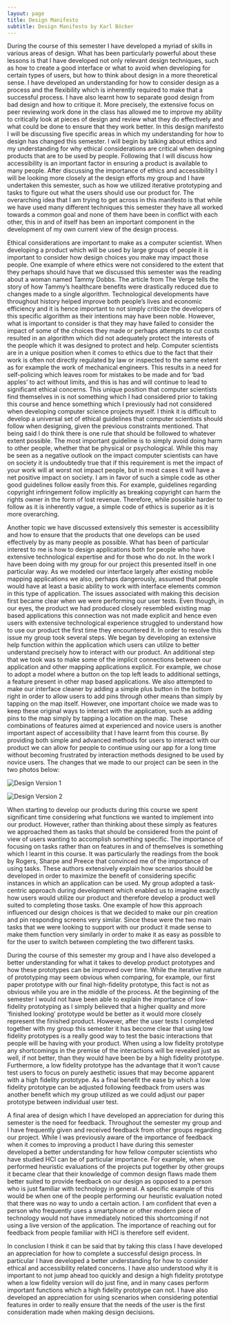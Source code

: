 ```yaml
---
layout: page
title: Design Manifesto
subtitle: Design Manifesto by Karl Böcker
---
```


During the course of this semester I have developed a myriad of skills in various areas of design. What has been particularly powerful about these lessons is that I have developed not only relevant design techniques, such as how to create a good interface or what to avoid when developing for certain types of users, but how to think about design in a more theoretical sense. I have developed an understanding for how to consider design as a process and the flexibility which is inherently required to make that a successful process. I have also learnt how to separate good design from bad design and how to critique it. More precisely, the extensive focus on peer reviewing work done in the class has allowed me to improve my ability to critically look at pieces of design and review what they do effectively and what could be done to ensure that they work better. In this design manifesto I will be discussing five specific areas in which my understanding for how to design has changed this semester. I will begin by talking about ethics and my understanding for why ethical considerations are critical when designing products that are to be used by people. Following that I will discuss how accessibility is an important factor in ensuring a product is available to many people. After discussing the importance of ethics and accessibility I will be looking more closely at the design efforts my group and I have undertaken this semester, such as how we utilized iterative prototyping and tasks to figure out what the users should use our product for. The overarching idea that I am trying to get across in this manifesto is that while we have used many different techniques this semester they have all worked towards a common goal and none of them have been in conflict with each other, this in and of itself has been an important component in the development of my own current view of the design process. 

Ethical considerations are important to make as a computer scientist. When developing a product which will be used by large groups of people it is important to consider how design choices you make may impact those people. One example of where ethics were not considered to the extent that they perhaps should have that we discussed this semester was the reading about a woman named Tammy Dobbs. The article from The Verge tells the story of how Tammy’s healthcare benefits were drastically reduced due to changes made to a single algorithm. Technological developments have throughout history helped improve both people’s lives and economic efficiency and it is hence important to not simply criticize the developers of this specific algorithm as their intentions may have been noble. However, what is important to consider is that they may have failed to consider the impact of some of the choices they made or perhaps attempts to cut costs resulted in an algorithm which did not adequately protect the interests of the people which it was designed to protect and help. Computer scientists are in a unique position when it comes to ethics due to the fact that their work is often not directly regulated by law or inspected to the same extent as for example the work of mechanical engineers. This results in a need for self-policing which leaves room for mistakes to be made and for ‘bad apples’ to act without limits, and this is has and will continue to lead to significant ethical concerns. This unique position that computer scientists find themselves in is not something which I had considered prior to taking this course and hence something which I previously had not considered when developing computer science projects myself. I think it is difficult to develop a universal set of ethical guidelines that computer scientists should follow when designing, given the previous constraints mentioned. That being said I do think there is one rule that should be followed to whatever extent possible. The most important guideline is to simply avoid doing harm to other people, whether that be physical or psychological. While this may be seen as a negative outlook on the impact computer scientists can have on society it is undoubtedly true that if this requirement is met the impact of your work will at worst not impact people, but in most cases it will have a net positive impact on society. I am in favor of such a simple code as other good guidelines follow easily from this. For example, guidelines regarding copyright infringement follow implicitly as breaking copyright can harm the rights owner in the form of lost revenue. Therefore, while possible harder to follow as it is inherently vague, a simple code of ethics is superior as it is more overarching. 

Another topic we have discussed extensively this semester is accessibility and how to ensure that the products that one develops can be used effectively by as many people as possible. What has been of particular interest to me is how to design applications both for people who have extensive technological expertise and for those who do not. In the work I have been doing with my group for our project this presented itself in one particular way. As we modeled our interface largely after existing mobile mapping applications we also, perhaps dangerously, assumed that people would have at least a basic ability to work with interface elements common in this type of application. The issues associated with making this decision first became clear when we were performing our user tests. Even though, in our eyes, the product we had produced closely resembled existing map based applications this connection was not made explicit and hence even users with extensive technological experience struggled to understand how to use our product the first time they encountered it. In order to resolve this issue my group took several steps. We began by developing an extensive help function within the application which users can utilize to better understand precisely how to interact with our product. An additional step that we took was to make some of the implicit connections between our application and other mapping applications explicit. For example, we chose to adopt a model where a button on the top left leads to additional settings, a feature present in other map based applications. We also attempted to make our interface cleaner by adding a simple plus button in the bottom right in order to allow users to add pins through other means than simply by tapping on the map itself. However, one important choice we made was to keep these original ways to interact with the application, such as adding pins to the map simply by tapping a location on the map. These combinations of features aimed at experienced and novice users is another important aspect of accessibility that I have learnt from this course. By providing both simple and advanced methods for users to interact with our product we can allow for people to continue using our app for a long time without becoming frustrated by interaction methods designed to be used by novice users. The changes that we made to our project can be seen in the two photos below: 

![Design Version 1](/img/manifestoPic1.jpg)

![Design Version 2](/img/manifestoPic2.JPG)

When starting to develop our products during this course we spent significant time considering what functions we wanted to implement into our product. However, rather than thinking about these simply as features we approached them as tasks that should be considered from the point of view of users wanting to accomplish something specific. The importance of focusing on tasks rather than on features in and of themselves is something which I learnt in this course. It was particularly the readings from the book by Rogers, Sharpe and Preece that convinced me of the importance of using tasks. These authors extensively explain how scenarios should be developed in order to maximize the benefit of considering specific instances in which an application can be used. My group adopted a task-centric approach during development which enabled us to imagine exactly how users would utilize our product and therefore develop a product well suited to completing those tasks. One example of how this approach influenced our design choices is that we decided to make our pin creation and pin responding screens very similar. Since these were the two main tasks that we were looking to support with our product it made sense to make them function very similarly in order to make it as easy as possible to for the user to switch between completing the two different tasks. 

During the course of this semester my group and I have also developed a better understanding for what it takes to develop product prototypes and how these prototypes can be improved over time. While the iterative nature of prototyping may seem obvious when comparing, for example, our first paper prototype with our final high-fidelity prototype, this fact is not as obvious while you are in the middle of the process. At the beginning of the semester I would not have been able to explain the importance of low-fidelity prototyping as I simply believed that a higher quality and more ‘finished looking’ prototype would be better as it would more closely represent the finished product. However, after the user tests I completed together with my group this semester it has become clear that using low fidelity prototypes is a really good way to test the basic interactions that people will be having with your product. When using a low fidelity prototype any shortcomings in the premise of the interactions will be revealed just as well, if not better, than they would have been be by a high fidelity prototype. Furthermore, a low fidelity prototype has the advantage that it won’t cause test users to focus on purely aesthetic issues that may become apparent with a high fidelity prototype. As a final benefit the ease by which a low fidelity prototype can be adjusted following feedback from users was another benefit which my group utilized as we could adjust our paper prototype between individual user test. 

A final area of design which I have developed an appreciation for during this semester is the need for feedback. Throughout the semester my group and I have frequently given and received feedback from other groups regarding our project. While I was previously aware of the importance of feedback when it comes to improving a product I have during this semester developed a better understanding for how fellow computer scientists who have studied HCI can be of particular importance. For example, when we performed heuristic evaluations of the projects put together by other groups it became clear that their knowledge of common design flaws made them better suited to provide feedback on our design as opposed to a person who is just familiar with technology in general. A specific example of this would be when one of the people performing our heuristic evaluation noted that there was no way to undo a certain action. I am confident that even a person who frequently uses a smartphone or other modern piece of technology would not have immediately noticed this shortcoming if not using a live version of the application. The importance of reaching out for feedback from people familiar with HCI is therefore self evident.

In conclusion I think it can be said that by taking this class I have developed an appreciation for how to complete a successful design process. In particular I have developed a better understanding for how to consider ethical and accessibility related concerns. I have also understood why it is important to not jump ahead too quickly and design a high fidelity prototype when a low fidelity version will do just fine, and in many cases perform important functions which a high fidelity prototype can not. I have also developed an appreciation for using scenarios when considering potential features in order to really ensure that the needs of the user is the first consideration made when making design decisions. 
